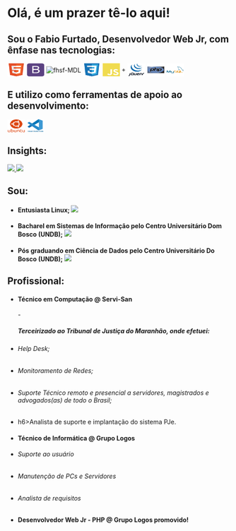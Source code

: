 <h1>Olá, é um prazer tê-lo aqui!</h1></hr>
<h2>Sou o Fabio Furtado, Desenvolvedor Web Jr, com ênfase nas tecnologias:</h2></hr>
<div>
  <img align="center" alt="fhsf-HTML" title= "HTML" height="30" width="40" src="https://raw.githubusercontent.com/devicons/devicon/master/icons/html5/html5-original.svg">
  <img align="center" alt="fhsf-BS" title= "Bootstrap" height="30" width="40" src="https://raw.githubusercontent.com/devicons/devicon/master/icons/bootstrap/bootstrap-plain.svg">
  <img align="center" alt="fhsf-MDL" title= "Material Design Lite" height="30" width="40" src="https://cdn.onlinewebfonts.com/svg/img_238869.png">
  <img align="center" alt="fhsf-CSS" title="CSS" height="30" width="40" src="https://raw.githubusercontent.com/devicons/devicon/master/icons/css3/css3-original.svg">
  <img align="center" alt="fhsf-JS"  title="Javascript" height="30" width="40" src="https://raw.githubusercontent.com/devicons/devicon/master/icons/javascript/javascript-plain.svg"> + 
  <img align="center" alt="fhsf-JQuery"  title="JQuery" height="30" width="40" src="https://raw.githubusercontent.com/devicons/devicon/master/icons/jquery/jquery-original-wordmark.svg">
  <img align="center" alt="fhsf-CSS" title="CSS" height="30" width="40" src="https://raw.githubusercontent.com/devicons/devicon/master/icons/php/php-original.svg">
  <img align="center" alt="fhsf-MySQL" title="MySQL" height="30" width="40" src="https://raw.githubusercontent.com/devicons/devicon/master/icons/mysql/mysql-original-wordmark.svg">
</div>
<h2>E utilizo como ferramentas de apoio ao desenvolvimento:</h2></hr>
<div>
  <img align="center" alt="fhsf-Linux" title="Linux" height="30" width="40" src="https://raw.githubusercontent.com/devicons/devicon/master/icons/ubuntu/ubuntu-plain-wordmark.svg">
  <img align="center" alt="fhsf-VSCode" title="VSCode" height="30" width="40" src="https://raw.githubusercontent.com/devicons/devicon/master/icons/vscode/vscode-original-wordmark.svg">
</div>
<h2>Insights:</h2></hr>
<div>
  <a href="https://github.com/fhsfurtado">
  <img height="180em" src="https://github-readme-stats.vercel.app/api?username=fhsfurtado&show_icons=true&theme=dracula&include_all_commits=true&count_private=true"/>
  <img height="180em" src="https://github-readme-stats.vercel.app/api/top-langs/?username=fhsfurtado&layout=compact&langs_count=7&theme=dracula"/></a>
</div>
<div>
  <h2>Sou:</h2>
  <ul>
      <li>
        <h4>Entusiasta Linux; <img src="https://cdn.jsdelivr.net/gh/devicons/devicon/icons/linux/linux-original.svg" width="25" heigth="25"/></h4>
      </li>
      <li>
        <h4>Bacharel em Sistemas de Informação pelo Centro Universitário Dom Bosco (UNDB); <img src="https://www.pngkey.com/png/full/131-1311026_school-icon-png.png" width="25" heigth="25"/></h4>
      </li>
      <li>
        <h4>Pós graduando em Ciência de Dados pelo Centro Universitário Do Bosco (UNDB); <img src="https://www.pngkey.com/png/full/131-1311026_school-icon-png.png" width="25" heigth="25""/></h4>
      </li>
  </ul>
</div>
<div>
    <h2>Profissional:</h2>
    <ul>
        <li>
            <h4>Técnico em Computação @ Servi-San</h4> - <h5><b>Terceirizado ao Tribunal de Justiça do Maranhão, onde efetuei:</b></h5>
            <li>
                <h6>Help Desk;</h6>
            </li>
            <li>
                <h6>Monitoramento de Redes;</h6>
            </li>
            <li>
                <h6>Suporte Técnico remoto e presencial a servidores, magistrados e advogados(as) de todo o Brasil;</h6>
            </li>
            <li>
                h6>Analista de suporte e implantação do sistema PJe.</h6>
            </li>
        </li>
        <li>
            <h4>Técnico de Informática @ Grupo Logos</h4>
            <li>
                <h6>Suporte ao usuário</h6>
            </li>
            <li>
                <h6>Manutenção de PCs e Servidores</h6>
            </li>
            <li>
                <h6>Analista de requisitos</h6>
            </li>
        </li>
        <li>
            <h4>Desenvolvedor Web Jr - PHP @ Grupo Logos <b>promovido!</b></h4>
        </li>
    </ul>
</div>
